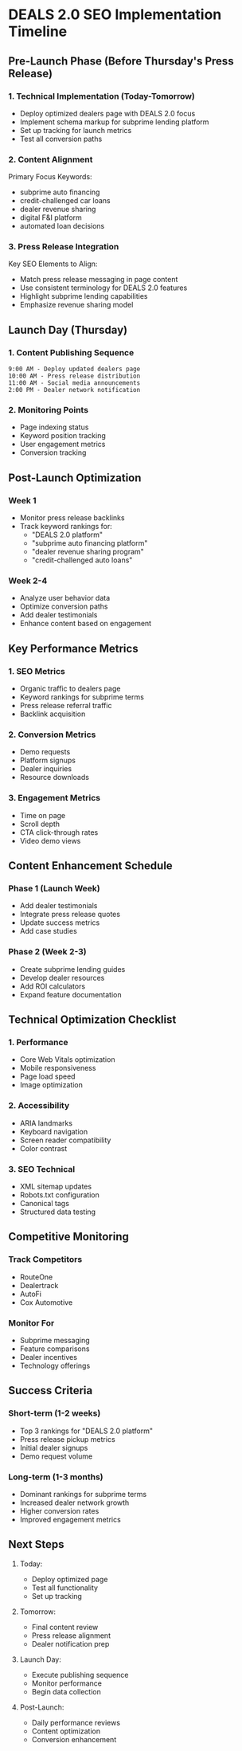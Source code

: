 # DEALS 2.0 SEO Implementation Timeline

## Pre-Launch Phase (Before Thursday's Press Release)

### 1. Technical Implementation (Today-Tomorrow)
- Deploy optimized dealers page with DEALS 2.0 focus
- Implement schema markup for subprime lending platform
- Set up tracking for launch metrics
- Test all conversion paths

### 2. Content Alignment
Primary Focus Keywords:
- subprime auto financing
- credit-challenged car loans
- dealer revenue sharing
- digital F&I platform
- automated loan decisions

### 3. Press Release Integration
Key SEO Elements to Align:
- Match press release messaging in page content
- Use consistent terminology for DEALS 2.0 features
- Highlight subprime lending capabilities
- Emphasize revenue sharing model

## Launch Day (Thursday)

### 1. Content Publishing Sequence
```
9:00 AM - Deploy updated dealers page
10:00 AM - Press release distribution
11:00 AM - Social media announcements
2:00 PM - Dealer network notification
```

### 2. Monitoring Points
- Page indexing status
- Keyword position tracking
- User engagement metrics
- Conversion tracking

## Post-Launch Optimization

### Week 1
- Monitor press release backlinks
- Track keyword rankings for:
  * "DEALS 2.0 platform"
  * "subprime auto financing platform"
  * "dealer revenue sharing program"
  * "credit-challenged auto loans"

### Week 2-4
- Analyze user behavior data
- Optimize conversion paths
- Add dealer testimonials
- Enhance content based on engagement

## Key Performance Metrics

### 1. SEO Metrics
- Organic traffic to dealers page
- Keyword rankings for subprime terms
- Press release referral traffic
- Backlink acquisition

### 2. Conversion Metrics
- Demo requests
- Platform signups
- Dealer inquiries
- Resource downloads

### 3. Engagement Metrics
- Time on page
- Scroll depth
- CTA click-through rates
- Video demo views

## Content Enhancement Schedule

### Phase 1 (Launch Week)
- Add dealer testimonials
- Integrate press release quotes
- Update success metrics
- Add case studies

### Phase 2 (Week 2-3)
- Create subprime lending guides
- Develop dealer resources
- Add ROI calculators
- Expand feature documentation

## Technical Optimization Checklist

### 1. Performance
- Core Web Vitals optimization
- Mobile responsiveness
- Page load speed
- Image optimization

### 2. Accessibility
- ARIA landmarks
- Keyboard navigation
- Screen reader compatibility
- Color contrast

### 3. SEO Technical
- XML sitemap updates
- Robots.txt configuration
- Canonical tags
- Structured data testing

## Competitive Monitoring

### Track Competitors
- RouteOne
- Dealertrack
- AutoFi
- Cox Automotive

### Monitor For
- Subprime messaging
- Feature comparisons
- Dealer incentives
- Technology offerings

## Success Criteria

### Short-term (1-2 weeks)
- Top 3 rankings for "DEALS 2.0 platform"
- Press release pickup metrics
- Initial dealer signups
- Demo request volume

### Long-term (1-3 months)
- Dominant rankings for subprime terms
- Increased dealer network growth
- Higher conversion rates
- Improved engagement metrics

## Next Steps

1. Today:
   - Deploy optimized page
   - Test all functionality
   - Set up tracking

2. Tomorrow:
   - Final content review
   - Press release alignment
   - Dealer notification prep

3. Launch Day:
   - Execute publishing sequence
   - Monitor performance
   - Begin data collection

4. Post-Launch:
   - Daily performance reviews
   - Content optimization
   - Conversion enhancement
